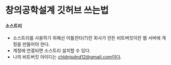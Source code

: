 # 창의공학설계 깃허브 쓰는법
#### 소스트리
+ 소스트리를 사용하기 위해선 아틀란타(?)란 회사가 만든 비트버킷이란 웹 서버에 계정을 만들어야 한다.
+ 계정에 연결되면 소스트리 설치할 수 있다.
+ 나의 비트버킷 아이디는 chldnjsdnd12@gmail.com이다.
